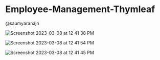 # Employee-Management-Thymleaf
@saumyaranajn

![Screenshot 2023-03-08 at 12 41 38 PM](https://user-images.githubusercontent.com/68143654/223645554-977ae895-6c7b-4b6f-8b59-48899d5f7364.png)


![Screenshot 2023-03-08 at 12 41 54 PM](https://user-images.githubusercontent.com/68143654/223645583-40cd2436-586a-428b-93f1-572fc3050122.png)

![Screenshot 2023-03-08 at 12 41 45 PM](https://user-images.githubusercontent.com/68143654/223645608-9249162c-c204-436e-bb83-58cecb31a5d0.png)
